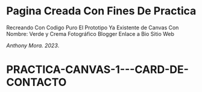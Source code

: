 # Pagina Creada Con Fines De Practica

Recreando Con Codigo Puro El Prototipo Ya Existente de Canvas Con Nombre:
Verde y Crema Fotográfico Blogger Enlace a Bio Sitio Web

_Anthony Mora. 2023_.
# PRACTICA-CANVAS-1---CARD-DE-CONTACTO
